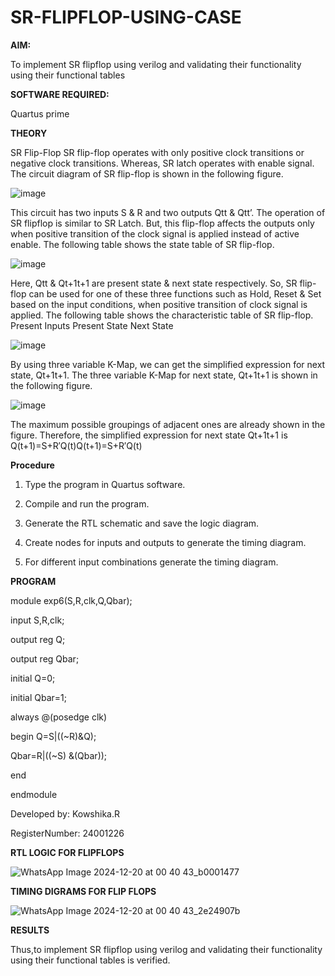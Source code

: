 # SR-FLIPFLOP-USING-CASE

**AIM:**

To implement  SR flipflop using verilog and validating their functionality using their functional tables

**SOFTWARE REQUIRED:**

Quartus prime

**THEORY**

SR Flip-Flop SR flip-flop operates with only positive clock transitions or negative clock transitions. Whereas, SR latch operates with enable signal. The circuit diagram of SR flip-flop is shown in the following figure.

![image](https://github.com/naavaneetha/SR-FLIPFLOP-USING-CASE/assets/154305477/0f710028-ad52-4d3e-9276-8714cf023a25)

 
This circuit has two inputs S & R and two outputs Qtt & Qtt’. The operation of SR flipflop is similar to SR Latch. But, this flip-flop affects the outputs only when positive transition of the clock signal is applied instead of active enable. The following table shows the state table of SR flip-flop.

![image](https://github.com/naavaneetha/SR-FLIPFLOP-USING-CASE/assets/154305477/dabfc4f4-87e3-4cbc-9472-f89ee1b5ed30)

 
Here, Qtt & Qt+1t+1 are present state & next state respectively. So, SR flip-flop can be used for one of these three functions such as Hold, Reset & Set based on the input conditions, when positive transition of clock signal is applied. The following table shows the characteristic table of SR flip-flop. Present Inputs Present State Next State

![image](https://github.com/naavaneetha/SR-FLIPFLOP-USING-CASE/assets/154305477/dd90d16c-aec5-4290-a586-e2346b1e9eb5)

 
By using three variable K-Map, we can get the simplified expression for next state, Qt+1t+1. The three variable K-Map for next state, Qt+1t+1 is shown in the following figure.

![image](https://github.com/naavaneetha/SR-FLIPFLOP-USING-CASE/assets/154305477/473efad6-d70b-4ca7-aeb7-898bbfca319f)

 
The maximum possible groupings of adjacent ones are already shown in the figure. Therefore, the simplified expression for next state Qt+1t+1 is Q(t+1)=S+R′Q(t)Q(t+1)=S+R′Q(t)

**Procedure**

1. Type the program in Quartus software.

2. Compile and run the program.

3. Generate the RTL schematic and save the logic diagram.

4. Create nodes for inputs and outputs to generate the timing diagram.

5. For different input combinations generate the timing diagram. 

**PROGRAM**

module exp6(S,R,clk,Q,Qbar);

input S,R,clk; 

output reg Q;

output reg Qbar;

initial Q=0;

initial Qbar=1;

always @(posedge clk)

begin Q=S|((~R)&Q);

Qbar=R|((~S) &(Qbar)); 

end 

endmodule

Developed by: Kowshika.R 

RegisterNumber: 24001226


**RTL LOGIC FOR FLIPFLOPS**

![WhatsApp Image 2024-12-20 at 00 40 43_b0001477](https://github.com/user-attachments/assets/155c5a7f-9ae6-4f23-bb52-b2bb7d860970)


**TIMING DIGRAMS FOR FLIP FLOPS**

![WhatsApp Image 2024-12-20 at 00 40 43_2e24907b](https://github.com/user-attachments/assets/0e09c099-ad47-440c-8e48-bccf526e5908)


**RESULTS**

Thus,to implement  SR flipflop using verilog and validating their functionality using their functional tables is verified.

